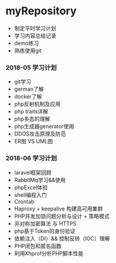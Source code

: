 # myRepository

- 制定平时学习计划
- 学习内容总结记录
- demo练习
- 熟练使用git


### 2018-05 学习计划
- git学习
- german了解
- docker了解
- php反射机制及应用
- php traits详解
- php多态的理解
- php生成器generator使用
- DDOS攻击原理及防范
- ER图 VS UML图

### 2018-06 学习计划
- laravel框架回顾
- RabbitMq学习&&使用
- phpExcel体验
- shell编程入门
- Crontab
- Haproxy + keepalive 构建高可用集群
- PHP并发加锁问题分析与设计 + 策略模式
- 非对称加密算法 与 HTTPS
- php基于Token的身份验证
- 依赖注入（DI）&& 控制反转（IOC）理解
- PHP闭包和匿名函数
- 利用Xhprof分析PHP脚本性能


